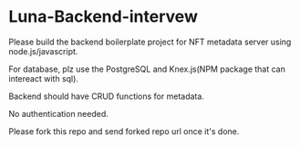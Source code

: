 # Luna-Backend-intervew

Please build the backend boilerplate project for NFT metadata server using node.js/javascript.

For database, plz use the PostgreSQL and Knex.js(NPM package that can intereact with sql).

Backend should have CRUD functions for metadata.

No authentication needed.

Please fork this repo and send forked repo url once it's done.
